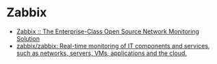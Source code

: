 # Zabbix

* [Zabbix :: The Enterprise-Class Open Source Network Monitoring Solution](https://www.zabbix.com/)
* [zabbix/zabbix: Real-time monitoring of IT components and services, such as networks, servers, VMs, applications and the cloud.](https://github.com/zabbix/zabbix)
